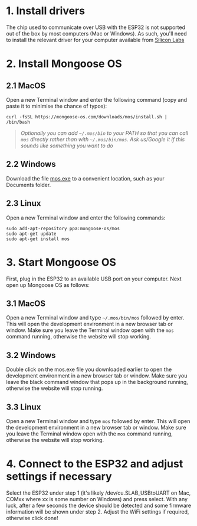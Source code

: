 # 1. Install drivers
The chip used to communicate over USB with the ESP32 is not supported out of
the box by most computers (Mac or Windows). As such, you'll need to install
the relevant driver for your computer available from [Silicon Labs](https://www.silabs.com/products/development-tools/software/usb-to-uart-bridge-vcp-drivers)

# 2. Install Mongoose OS
## 2.1 MacOS
Open a new Terminal window and enter the following command (copy and paste it
to minimise the chance of typos):
```
curl -fsSL https://mongoose-os.com/downloads/mos/install.sh | /bin/bash
```
> *Optionally you can add `~/.mos/bin` to your PATH so that you*
> *can call `mos` directly rather than with `~/.mos/bin/mos`. Ask us/Google it*
> *if this sounds like something you want to do*

## 2.2 Windows
Download the file [mos.exe](https://github.com/SuperhackMelbourne/superhack2017/raw/master/downloads/mos.exe) to a convenient location, such as your Documents folder.

## 2.3 Linux
Open a new Terminal window and enter the following commands:
```
sudo add-apt-repository ppa:mongoose-os/mos
sudo apt-get update
sudo apt-get install mos
```

# 3. Start Mongoose OS
First, plug in the ESP32 to an available USB port on your computer. Next open
up Mongoose OS as follows:

## 3.1 MacOS
Open a new Terminal window and type `~/.mos/bin/mos` followed by enter. This
will open the development environment in a new browser tab or window. Make sure
you leave the Terminal window open with the `mos` command running, otherwise the
website will stop working.

## 3.2 Windows
Double click on the mos.exe file you downloaded earlier to open the development
environment in a new browser tab or window. Make sure you leave the black
command window that pops up in the background running, otherwise the website
will stop running.

## 3.3 Linux
Open a new Terminal window and type `mos` followed by enter. This
will open the development environment in a new browser tab or window. Make sure
you leave the Terminal window open with the `mos` command running, otherwise the
website will stop working.

# 4. Connect to the ESP32 and adjust settings if necessary
Select the ESP32 under step 1 (it's likely /dev/cu.SLAB_USBtoUART on Mac, COMxx
where xx is some number on Windows) and press select. With any luck, after a
few seconds the device should be detected and some firmware information will
be shown under step 2. Adjust the WiFi settings if required, otherwise click
done!
